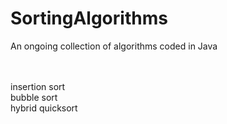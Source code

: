 # SortingAlgorithms
An ongoing collection of algorithms coded in Java

<br><br>
insertion sort <br>
bubble sort <br>
hybrid quicksort

